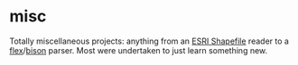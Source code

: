 # misc
Totally miscellaneous projects: anything from an [ESRI Shapefile](http://en.wikipedia.org/wiki/Shapefile) reader
to a [flex](http://flex.sourceforge.net/)/[bison](https://www.gnu.org/software/bison/) parser. Most were undertaken to
just learn something new.
